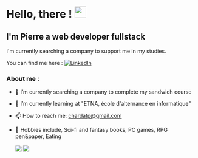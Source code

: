 # Hello, there ! <img src="https://raw.githubusercontent.com/MartinHeinz/MartinHeinz/master/wave.gif" width="30px">


## I'm Pierre a web developer fullstack
I'm currently searching a company to support me in my studies.

You can find me here : <a href="https://www.linkedin.com/in/pierre-chardat" rel="nofollow">
 <img src="https://raw.githubusercontent.com/MartinHeinz/MartinHeinz/master/linkedin-3-16.png" alt="LinkedIn" style="max-width: 100%;">
</a>

### About me :

- 🔭 I’m currently searching a company to complete my sandwich course
- 🌱 I’m currently learning at "ETNA, école d'alternance en informatique"
- 📫 How to reach me: chardatp@gmail.com
- :hear_no_evil: Hobbies include, Sci-fi and fantasy books, PC games, RPG pen&paper, Eating


  <img align="center" src="https://github-readme-stats.vercel.app/api?username=P-CHARDAT&count_private=true&hide=stars,issues,contribs&show_icons=true&theme=gotham&custom_title=My_Stats&bg_color=DEG,0c1014,263340,435970&border_color=99d1ce" />

  <img align="center" src="https://github-readme-stats.vercel.app/api/top-langs/?username=P-CHARDAT&langs_count=8&layout=compact&theme=gotham&bg_color=DEG,0c1014,263340,435970&border_color=99d1ce" />
